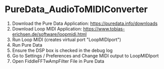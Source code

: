 # PureData_AudioToMIDIConverter

1. Download the Pure Data Application: https://puredata.info/downloads
2. Download Loop MIDI Application: https://www.tobias-erichsen.de/software/loopmidi.html
3. Run Loop MIDI (creates virtual port "LoopMIDIport")
4. Run Pure Data
5. Ensure the DSP box is checked in the debug log
6. Go to Settings / Preferences and Change MIDI output to LoopMIDIport
7. Open FiddleFFTwAmpFilter File in Pure Data
